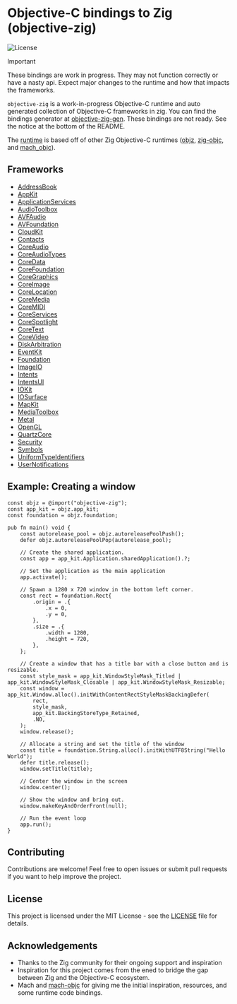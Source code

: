 # Objective-C bindings to Zig (objective-zig)

![License](https://img.shields.io/badge/license-MIT-blue.svg)

> [!IMPORTANT]
> These bindings are work in progress. They may not function correctly or have a nasty api. Expect major changes to the runtime and how that impacts the frameworks.

`objective-zig` is a work-in-progress Objective-C runtime and auto generated collection of Objective-C frameworks in zig. You can find the bindings generator at [objective-zig-gen](https://github.com/colbyhall/objective-zig-gen/tree/main). These bindings are not ready. See the notice at the bottom of the README.

The [runtime](src/objc.zig) is based off of other Zig Objective-C runtimes ([objz](https://github.com/robbielyman/objz), [zig-objc](https://github.com/mitchellh/zig-objc), and [mach_objc](https://github.com/hexops/mach-objc)).

## Frameworks
- [AddressBook](src/address_book.zig)
- [AppKit](src/app_kit.zig)
- [ApplicationServices](src/application_services.zig)
- [AudioToolbox](src/audio_toolbox.zig)
- [AVFAudio](src/avfaudio.zig)
- [AVFoundation](src/avfoundation.zig)
- [CloudKit](src/cloud_kit.zig)
- [Contacts](src/contacts.zig)
- [CoreAudio](src/core_audio.zig)
- [CoreAudioTypes](src/core_audio_types.zig)
- [CoreData](src/core_data.zig)
- [CoreFoundation](src/core_foundation.zig)
- [CoreGraphics](src/core_graphics.zig)
- [CoreImage](src/core_image.zig)
- [CoreLocation](src/core_location.zig)
- [CoreMedia](src/core_media.zig)
- [CoreMIDI](src/core_midi.zig)
- [CoreServices](src/core_services.zig)
- [CoreSpotlight](src/core_spotlight.zig)
- [CoreText](src/core_text.zig)
- [CoreVideo](src/core_video.zig)
- [DiskArbitration](src/disk_arbitration.zig)
- [EventKit](src/event_kit.zig)
- [Foundation](src/foundation.zig)
- [ImageIO](src/image_io.zig)
- [Intents](src/intents.zig)
- [IntentsUI](src/intents_ui.zig)
- [IOKit](src/io_kit.zig)
- [IOSurface](src/io_surface.zig)
- [MapKit](src/map_kit.zig)
- [MediaToolbox](src/media_toolbox.zig)
- [Metal](src/metal.zig)
- [OpenGL](src/opengl.zig)
- [QuartzCore](src/quartz_core.zig)
- [Security](src/security.zig)
- [Symbols](src/symbols.zig)
- [UniformTypeIdentifiers](src/uniform_type_identifiers.zig)
- [UserNotifications](src/user_notifications.zig)

## Example: Creating a window
```zig
const objz = @import("objective-zig");
const app_kit = objz.app_kit;
const foundation = objz.foundation;

pub fn main() void {
    const autorelease_pool = objz.autoreleasePoolPush();
    defer objz.autoreleasePoolPop(autorelease_pool);

    // Create the shared application.
    const app = app_kit.Application.sharedApplication().?;

    // Set the application as the main application
    app.activate();

    // Spawn a 1280 x 720 window in the bottom left corner.
    const rect = foundation.Rect{
        .origin = .{
            .x = 0,
            .y = 0,
        },
        .size = .{
            .width = 1280,
            .height = 720,
        },
    };

    // Create a window that has a title bar with a close button and is resizable.
    const style_mask = app_kit.WindowStyleMask_Titled | app_kit.WindowStyleMask_Closable | app_kit.WindowStyleMask_Resizable;
    const window = app_kit.Window.alloc().initWithContentRectStyleMaskBackingDefer(
        rect,
        style_mask,
        app_kit.BackingStoreType_Retained,
        .NO,
    );
    window.release();

    // Allocate a string and set the title of the window
    const title = foundation.String.alloc().initWithUTF8String("Hello World");
    defer title.release();
    window.setTitle(title);

    // Center the window in the screen
    window.center();

    // Show the window and bring out.
    window.makeKeyAndOrderFront(null);

    // Run the event loop
    app.run();
}
```

## Contributing
Contributions are welcome! Feel free to open issues or submit pull requests if you want to help improve the project.

## License
This project is licensed under the MIT License - see the [LICENSE](LICENSE) file for details.

## Acknowledgements
- Thanks to the Zig community for their ongoing support and inspiration
- Inspiration for this project comes from the ened to bridge the gap between Zig and the Objective-C ecosystem.
- Mach and [mach-objc](https://github.com/hexops/mach-objc) for giving me the initial inspiration, resources, and some runtime code bindings.


